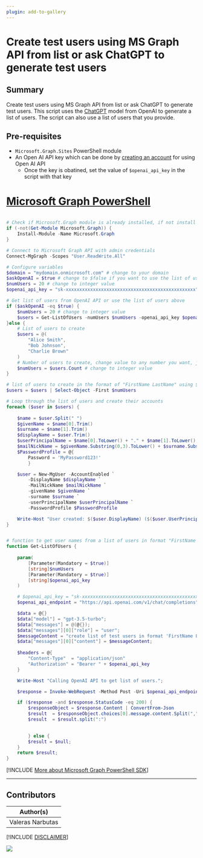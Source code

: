 ```yaml
---
plugin: add-to-gallery
---
```


# Create test users using MS Graph API from list or ask ChatGPT to generate test users

## Summary

Create test users using MS Graph API from list or ask ChatGPT to generate test users. This script uses the [ChatGPT](https://openai.com/blog/chatgpt/) model from OpenAI to generate a list of users. The script can also use a list of users that you provide.

## Pre-requisites

- `Microsoft.Graph.Sites` PowerShell module
- An Open AI API key which can be done by [creating an account](https://platform.openai.com/signup/) for using Open AI API
    - Once the key is obatined, set the value of `$openai_api_key` in the script with that key

# [Microsoft Graph PowerShell](#tab/graphps)

```powershell

# Check if Microsoft.Graph module is already installed, if not install it
if (-not(Get-Module Microsoft.Graph)) {
    Install-Module -Name Microsoft.Graph
}

# Connect to Microsoft Graph API with admin credentials
Connect-MgGraph -Scopes "User.ReadWrite.All"

# Configure variables
$domain = "mydomain.onmicrosoft.com" # change to your domain
$askOpenAI = $true # change to $false if you want to use the list of users above
$numUsers = 20 # change to integer value
$openai_api_key = "sk-xxxxxxxxxxxxxxxxxxxxxxxxxxxxxxxxxxxxxxxxxxxxxxxx";

# Get list of users from OpenAI API or use the list of users above
if ($askOpenAI -eq $true) {
    $numUsers = 20 # change to integer value
    $users = Get-ListOfUsers -numUsers $numUsers -openai_api_key $openai_api_key
}else {
    # List of users to create
    $users = @(
        "Alice Smith",
        "Bob Johnson",
        "Charlie Brown"
    )
    # Number of users to create, change value to any number you want, just not exceeding the number of users in the list
    $numUsers = $users.Count # change to integer value
}

# list of users to create in the format of "FirstName LastName" using $numUsers
$users = $users | Select-Object -First $numUsers

# Loop through the list of users and create their accounts
foreach ($user in $users) {
 
    $name = $user.Split(" ")
    $givenName = $name[0].Trim()
    $surname = $name[1].Trim()
    $displayName = $user.Trim()
    $userPrincipalName = $name[0].ToLower() + "." + $name[1].ToLower() + "@" + $domain
    $mailNickName = $givenName.Substring(0,3).ToLower() + $surname.Substring(0,3).ToLower() + (Get-Random -Minimum 100 -Maximum 999).ToString()
    $PasswordProfile = @{
        Password = 'MyPassword123!'
        }

    $user = New-MgUser -AccountEnabled `
        -DisplayName $displayName `
        -MailNickName $mailNickName `
        -givenName $givenName `
        -surname $surname `
        -userPrincipalName $userPrincipalName `
        -PasswordProfile $PasswordProfile 

    Write-Host "User created: $($user.DisplayName) ($($user.UserPrincipalName))"
}


# function to get user names from a list of users in format "FirstName LastName"
function Get-ListOfUsers {
    
    param(
        [Parameter(Mandatory = $true)]
        [string]$numUsers
        [Parameter(Mandatory = $true)]
        [string]$openai_api_key
    )

    # $openai_api_key = "sk-xxxxxxxxxxxxxxxxxxxxxxxxxxxxxxxxxxxxxxxxxxxxxxxx";
    $openai_api_endpoint = "https://api.openai.com/v1/chat/completions";

    $data = @{}
    $data["model"] = "gpt-3.5-turbo";
    $data["messages"] = @(@{});
    $data["messages"][0]["role"] = "user";
    $messageContent = "create list of test users in format 'FirstName LastName' separated by :. Number or records to create: $numUsers ";
    $data["messages"][0]["content"] = $messageContent;
    
    $headers = @{
        "Content-Type"  = "application/json"
        "Authorization" = "Bearer " + $openai_api_key
    }

    Write-Host "Calling OpenAI API to get list of users.";

    $response = Invoke-WebRequest -Method Post -Uri $openai_api_endpoint -Headers $headers -Body ($data | ConvertTo-Json);

    if ($response -and $response.StatusCode -eq 200) {
        $responseObject = $response.Content | ConvertFrom-Json
        $result  = $responseObject.choices[0].message.content.Split(",")
        $result  = $result.split(":")
        

        } else {
        $result = $null;
    }
    return $result;
}


```
[!INCLUDE [More about Microsoft Graph PowerShell SDK](../../docfx/includes/MORE-GRAPHSDK.md)]
***

## Contributors

| Author(s) |
|-----------|
| Valeras Narbutas|

[!INCLUDE [DISCLAIMER](../../docfx/includes/DISCLAIMER.md)]

<img src="https://pnptelemetry.azurewebsites.net/script-samples/scripts/graph-create-test-users-with-chat-gpt" aria-hidden="true" />
